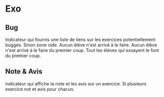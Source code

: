 
# Exo 

## Bug 

Indicateur qui fournis une liste de liens sur les exercices potentiellement buggés.
Sinon zone vide. 
Aucun élève n'est arrivé à le faire.
Aucun élève n'est arrivé à le faire du premier coup.
Tout les élèves qui essayent le font du premier coup.

## Note & Avis
indicateur qui affiche la note et les avis sur un exercice.
Si plusieurs exercice not et avis pour chacun.

